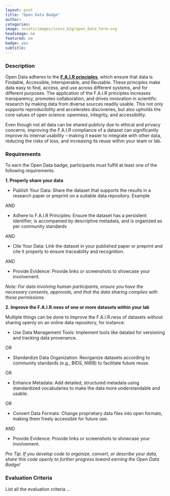 ```yaml
---
layout: post
title: "Open Data Badge"
author:
categories:
image: assets/images/icons_big/open_data_term.svg
headimage: no
featured: no
badge: yes
subtitle:
---
```

<style>
orange {
  color: rgba(254, 200, 89, 1);
  font-weight: bold;
}
</style>

### Description
Open Data adheres to the **[F.A.I.R principles](https://www.go-fair.org/fair-principles/)**, which ensure that data is Findable, Accessible, Interoperable, and Reusable. These principles make data easy to find, access, and use across different systems, and for different purposes. The application of the F.A.I.R principles increases transparency, promotes collaboration, and drives innovation in scientific research by making data from diverse sources readily usable. This not only supports reproducibility and accelerates discoveries, but also upholds the core values of open science: openness, integrity, and accessibility.

Even though not all data can be shared publicly due to ethical and privacy concerns, improving the F.A.I.R compliance of a dataset can significantly improve its internal usability –  making it easier to integrate with other data, reducing the risks of loss, and increasing its reuse within your team or lab.


### Requirements
To earn the Open Data badge, participants must fulfill at least one of the following requirements:

**1. Properly share your data** 
* Publish Your Data: Share the dataset that supports the results in a research paper or preprint on a suitable data repository. Example

AND

* Adhere to F.A.I.R Principles: Ensure the dataset has a persistent identifier, is accompanied by descriptive metadata, and is organized as per community standards
  
AND

* Cite Your Data: Link the dataset in your published paper or preprint and cite it properly to ensure traceability and recognition.
  
AND

* Provide Evidence: Provide links or screenshots to showcase your involvement.
  
_Note: For data involving human participants, ensure you have the necessary consents, approvals, and that the data sharing complies with these permissions._

**2. Improve the F.A.I.R.ness of one or more datasets within your lab**

Multiple things can be done to Improve the F.A.I.R.ness of datasets without sharing openly on an online data repository, for instance:

* Use Data Management Tools: Implement tools like datalad for versioning and tracking data provenance.

OR

* Standardize Data Organization: Reorganize datasets according to community standards (e.g., BIDS, NWB) to facilitate future reuse.
  
OR

* Enhance Metadata: Add detailed, structured metadata using standardized vocabularies to make the data more understandable and usable.
  
OR

* Convert Data Formats: Change proprietary data files into open formats, making them freely accessible for future use.

AND

* Provide Evidence: Provide links or screenshots to showcase your involvement.
  
_Pro Tip: If you develop code to organize, convert, or describe your data, share this code openly to further progress toward earning the Open Data Badge!_


### Evaluation Criteria
List all the evaluation criteria ...
